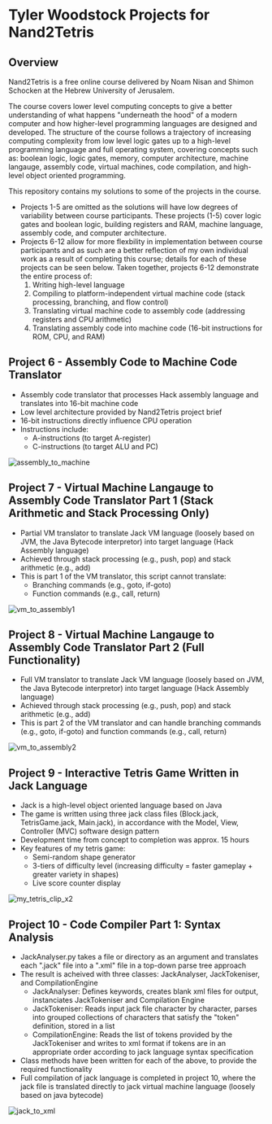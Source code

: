 # Tyler Woodstock Projects for Nand2Tetris

## Overview
Nand2Tetris is a free online course delivered by Noam Nisan and Shimon Schocken at the Hebrew University of Jerusalem. 

The course covers lower level computing concepts to give a better understanding of what happens "underneath the hood" of a modern computer and how higher-level programming languages are designed and developed. 
The structure of the course follows a trajectory of increasing computing complexity from low level logic gates up to a high-level programming language and full operating system, covering concepts such as:
boolean logic, logic gates, memory, computer architecture, machine langauge, assembly code, virtual machines, code compilation, and high-level object oriented programming.

This repository contains my solutions to some of the projects in the course.
* Projects 1-5 are omitted as the solutions will have low degrees of variability between course participants. These projects (1-5) cover logic gates and boolean logic, building registers and RAM, machine language, assembly code, and computer architecture.
* Projects 6-12 allow for more flexbility in implementation between course participants and as such are a better reflection of my own individual work as a result of completing this course; details for each of these projects can be seen below. Taken together, projects 6-12 demonstrate the entire process of:
  1. Writing high-level language 
  2. Compiling to platform-independent virtual machine code (stack processing, branching, and flow control)
  3. Translating virtual machine code to assembly code (addressing registers and CPU arithmetic)
  4. Translating assembly code into machine code (16-bit instructions for ROM, CPU, and RAM)


## Project 6 - Assembly Code to Machine Code Translator
* Assembly code translator that processes Hack assembly language and translates into 16-bit machine code
* Low level architecture provided by Nand2Tetris project brief
* 16-bit instructions directly influence CPU operation
* Instructions include:
    * A-instructions (to target A-register)
    * C-instructions (to target ALU and PC)


![assembly_to_machine](https://github.com/tkwoodstock/Nand2Tetris/assets/92792893/922061c1-c216-4136-8862-0d4bc93a9f7d)




## Project 7 - Virtual Machine Langauge to Assembly Code Translator Part 1 (Stack Arithmetic and Stack Processing Only)
*  Partial VM translator to translate Jack VM language (loosely based on JVM, the Java Bytecode interpretor) into target language (Hack Assembly language)
*  Achieved through stack processing (e.g., push, pop) and stack arithmetic (e.g., add)
*  This is part 1 of the VM translator, this script cannot translate:
    * Branching commands (e.g., goto, if-goto)
    * Function commands (e.g., call, return)
 

![vm_to_assembly1](https://github.com/tkwoodstock/Nand2Tetris/assets/92792893/597cbb9f-310f-4479-af96-bc6699313f8a)




## Project 8 - Virtual Machine Langauge to Assembly Code Translator Part 2 (Full Functionality)
* Full VM translator to translate Jack VM language (loosely based on JVM, the Java Bytecode interpretor) into target language (Hack Assembly language)
* Achieved through stack processing (e.g., push, pop) and stack arithmetic (e.g., add)
* This is part 2 of the VM translator and can handle branching commands (e.g., goto, if-goto) and function commands (e.g., call, return)


![vm_to_assembly2](https://github.com/tkwoodstock/Nand2Tetris/assets/92792893/d8e45de9-fa89-416f-a501-c48ede76b482)




## Project 9 - Interactive Tetris Game Written in Jack Language
* Jack is a high-level object oriented language based on Java
* The game is written using three jack class files (Block.jack, TetrisGame.jack, Main.jack), in accordance with the Model, View, Controller (MVC) software design pattern
* Development time from concept to completion was approx. 15 hours
* Key features of my tetris game:
    * Semi-random shape generator
    * 3-tiers of difficulty level (increasing difficulty = faster gameplay + greater variety in shapes)
    * Live score counter display


![my_tetris_clip_x2](https://github.com/tkwoodstock/Nand2Tetris/assets/92792893/a98f52e1-0afc-4fd2-b8ae-2ccce0c9db17)



## Project 10 - Code Compiler Part 1: Syntax Analysis
* JackAnalyser.py takes a file or directory as an argument and translates each ".jack" file into a ".xml" file in a top-down parse tree approach
* The result is acheived with three classes: JackAnalyser, JackTokeniser, and CompilationEngine
    * JackAnalyser: Defines keywords, creates blank xml files for output, instanciates JackTokeniser and Compilation Engine
    * JackTokeniser: Reads input jack file character by character, parses into grouped collections of characters that satisfy the "token" definition, stored in a list
    * CompilationEngine: Reads the list of tokens provided by the JackTokeniser and writes to xml format if tokens are in an appropriate order according to jack language syntax specification
* Class methods have been written for each of the above, to provide the required functionality
* Full compilation of jack language is completed in project 10, where the jack file is translated directly to jack virtual machine language (loosely based on java bytecode)


![jack_to_xml](https://github.com/tkwoodstock/Nand2Tetris/assets/92792893/0134bd55-15e2-4903-bb29-f2fe3572de0a)




